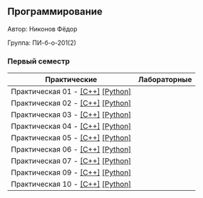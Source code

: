 ## Программирование

Автор: Никонов Фёдор

Группа: ПИ-б-о-201(2)

### Первый семестр

| Практические | Лабораторные |
|--------------|--------------|
| Практическая 01 - [[С++]](./Practice/01/C++/01.cpp) [[Python]](./Practice/01/Python/01.py) |  |
| Практическая 02 - [[С++]](./Practice/02/C++/02.cpp) [[Python]](./Practice/02/Python/02.py) |  |
| Практическая 03 - [[С++]](./Practice/03/C++/03.cpp) [[Python]](./Practice/03/Python/03.py) |  |
| Практическая 04 - [[С++]](./Practice/04/C++/04.cpp) [[Python]](./Practice/04/Python/04.py) |  |
| Практическая 05 - [[С++]](./Practice/05/C++/05.cpp) [[Python]](./Practice/05/Python/05.py) |  |
| Практическая 06 - [[С++]](./Practice/06/C++/06.cpp) [[Python]](./Practice/06/Python/06.py) |  |
| Практическая 07 - [[С++]](./Practice/07/C++/07.cpp) [[Python]](./Practice/07/Python/07.py) |  |
| Практическая 09 - [[С++]](./Practice/09/C++/09.cpp) [[Python]](./Practice/09/Python/09.py) |  |
| Практическая 10 - [[С++]](./Practice/10/C++/10.cpp) [[Python]](./Practice/10/Python/10.py) |  |
